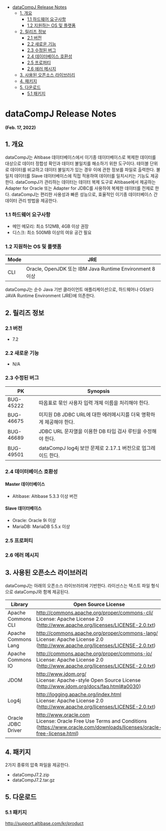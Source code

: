 - [dataCompJ Release Notes](#datacompj-release-notes)
  - [1. 개요](#1-개요)
    - [1.1 하드웨어 요구사항](#11-하드웨어-요구사항)
    - [1.2 지원하는 OS 및 플랫폼](#12-지원하는-os-및-플랫폼)
  - [2. 릴리즈 정보](#2-릴리즈-정보)
    - [2.1 버전](#21-버전)
    - [2.2 새로운 기능](#22-새로운-기능)
    - [2.3 수정된 버그](#23-수정된-버그)
    - [2.4 데이터베이스 호환성](#24-데이터베이스-호환성)
    - [2.5 프로퍼티](#25-프로퍼티)
    - [2.6 에러 메시지](#26-에러-메시지)
  - [3. 사용된 오픈소스 라이브러리](#3-사용된-오픈소스-라이브러리)
  - [4. 패키지](#4-패키지)
  - [5. 다운로드](#5-다운로드)
    - [5.1 패키지](#51-패키지)

# dataCompJ Release Notes

**(Feb. 17, 2022)**

## 1. 개요

dataCompJ는 Altibase 데이터베이스에서 이기종 데이터베이스로 복제한 데이터를 대상으로 데이터 정합성 확인과 데이터 불일치를 해소하기 위한 도구이다. 테이블 단위로 데이터를 비교하고 데이터 불일치가 있는 경우 이에 관한 정보를 파일로 출력한다. 불일치 데이터를 Slave 데이터베이스에 직접 적용하여 데이터를 일치시키는 기능도 제공한다.
dataCompJ가 관리하는 데이터는 데이터 복제 도구로 Altibase에서 제공하는 Adapter for Oracle 또는 Adapter for JDBC를 사용하여 복제한 데이터를 전제로 한다. 
dataCompJ는 편리한 사용성과 빠른 성능으로, 효율적인 이기종 데이터베이스 간 데이터 관리 방법을 제공한다.

### 1.1 하드웨어 요구사항

- 메인 메모리: 최소 512MB, 4GB 이상 권장
- 디스크: 최소 500MB 이상의 여유 공간 필요

### 1.2 지원하는 OS 및 플랫폼

| Mode | JRE                                                      |
| ---- | -------------------------------------------------------- |
| CLI  | Oracle, OpenJDK 또는 IBM Java Runtime Environment 8 이상 |

dataCompJ는 순수 Java 기반 클라이언트 애플리케이션으로, 하드웨어나 OS보다 JAVA Runtime Environment (JRE)에 의존한다.

## 2. 릴리즈 정보

### 2.1 버전

- 7.2

### 2.2 새로운 기능

- N/A

### 2.3 수정된 버그

| PK        | Synopsis                                                     |
| --------- | ------------------------------------------------------------ |
| BUG-45222 | 따옴표로 묶인 사용자 입력 개체 이름을 처리해야 한다.         |
| BUG-46675 | 미지원 DB JDBC URL에 대한 에러메시지를 더욱 명확하게 제공해야 한다. |
| BUG-46689 | JDBC URL 문자열을 이용한 DB 타입 검사 루틴을 수정해야 한다.  |
| BUG-49501 | dataCompJ log4j 보안 문제로 2.17.1 버전으로 업그레이드 한다. |

### 2.4 데이터베이스 호환성

#### Master 데이터베이스

- Altibase: Altibase 5.3.3 이상 버전

#### Slave 데이터베이스

- Oracle: Oracle 9i 이상
- MariaDB: MariaDB 5.5.x 이상

### 2.5 프로퍼티

### 2.6 에러 메시지

## 3. 사용된 오픈소스 라이브러리

dataCompJ는 아래의 오픈소스 라이브러리에 기반한다. 라이선스는 텍스트 파일 형식으로 dataCompJ와 함께 제공된다.

| Library             | Open Source License                                          |
| ------------------- | ------------------------------------------------------------ |
| Apache Commons CLI  | http://commons.apache.org/proper/commons-cli/<br/>License: Apache License 2.0 (http://www.apache.org/licenses/LICENSE-2.0.txt) |
| Apache Commons Lang | http://commons.apache.org/proper/commons-lang/ <br/>License: Apache License 2.0 (http://www.apache.org/licenses/LICENSE-2.0.txt) |
| Apache Commons IO   | http://commons.apache.org/proper/commons-io/ <br>License: Apache License 2.0 (http://www.apache.org/licenses/LICENSE-2.0.txt) |
| JDOM                | http://www.jdom.org/ <br/>License: Apache-style Open Source License (http://www.jdom.org/docs/faq.html#a0030) |
| Log4j               | http://logging.apache.org/index.html <br/>License: Apache License 2.0 (http://www.apache.org/licenses/LICENSE-2.0.txt) |
| Oracle JDBC Driver  | http://www.oracle.com <br>License: Oracle Free Use Terms and Conditions (https://www.oracle.com/downloads/licenses/oracle-free-license.html) |

## 4. 패키지

2가지 종류의 압축 파일을 제공한다. 
- dataCompJ7.2.zip
- dataCompJ7.2.tar.gz 

## 5. 다운로드

### 5.1 패키지

http://support.altibase.com/kr/product
